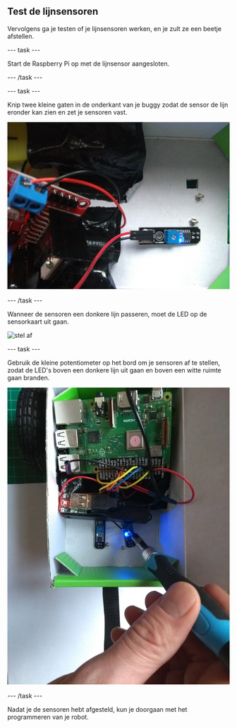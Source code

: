 ## Test de lijnsensoren

Vervolgens ga je testen of je lijnsensoren werken, en je zult ze een beetje afstellen.

--- task ---

Start de Raspberry Pi op met de lijnsensor aangesloten.

--- /task ---

--- task ---

Knip twee kleine gaten in de onderkant van je buggy zodat de sensor de lijn eronder kan zien en zet je sensoren vast.

![doorgaand gat](images/throughhole.jpg)

--- /task ---

Wanneer de sensoren een donkere lijn passeren, moet de LED op de sensorkaart uit gaan.

![stel af](images/tune.gif)

--- task ---

Gebruik de kleine potentiometer op het bord om je sensoren af te stellen, zodat de LED's boven een donkere lijn uit gaan en boven een witte ruimte gaan branden.

![stel af](images/tune.jpg)

--- /task ---

Nadat je de sensoren hebt afgesteld, kun je doorgaan met het programmeren van je robot.